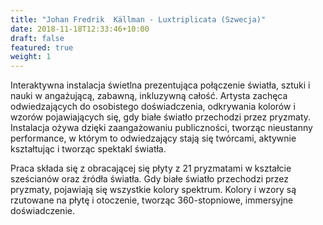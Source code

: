 ```yaml
---
title: "Johan Fredrik  Källman - Luxtriplicata (Szwecja)"
date: 2018-11-18T12:33:46+10:00
draft: false
featured: true
weight: 1
---
```

Interaktywna instalacja świetlna prezentująca połączenie światła, sztuki i nauki w angażującą, zabawną, inkluzywną całość. Artysta zachęca odwiedzających do osobistego doświadczenia, odkrywania kolorów i wzorów pojawiających się, gdy białe światło przechodzi przez pryzmaty. Instalacja ożywa dzięki zaangażowaniu publiczności, tworząc nieustanny performance, w którym to odwiedzający stają się twórcami, aktywnie kształtując i tworząc spektakl światła.

Praca składa się z obracającej się płyty z 21 pryzmatami w kształcie sześcianów oraz źródła światła. Gdy białe światło przechodzi przez pryzmaty, pojawiają się wszystkie kolory spektrum. Kolory i wzory są rzutowane na płytę i otoczenie, tworząc 360-stopniowe, immersyjne doświadczenie.